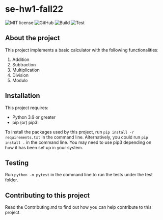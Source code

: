 # se-hw1-fall22


![MIT license](https://img.shields.io/badge/License-MIT-green.svg)
![GitHub](https://img.shields.io/badge/Language-Python-blue.svg)
![Build](https://github.com/ekanshsinghal/se-hw1-fall22/actions/workflows/build.yml/badge.svg)
![Test](https://github.com/ekanshsinghal/se-hw1-fall22/actions/workflows/test.yml/badge.svg)

## About the project

This project implements a basic calculator with the following functionalities:
1. Addition
2. Subtraction
3. Multiplication
4. Division
5. Modulo

## Installation
This project requires:
 - Python 3.6 or greater
 - pip (or) pip3

To install the packages used by this project, run ```pip install -r requirements.txt``` in the command line. Alternatively, you could run ```pip install .``` in the command line. You may need to use pip3 depending on how it has been set up in your system.

## Testing
Run ```python -m pytest``` in the command line to run the tests under the test folder.

## Contributing to this project
Read the Contributing.md to find out how you can help contribute to this project.
